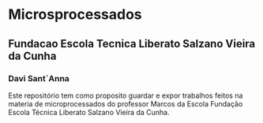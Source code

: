 # Microsprocessados
## Fundacao Escola Tecnica Liberato Salzano Vieira da Cunha 
### Davi Sant`Anna
Este repositório tem como proposito guardar e expor trabalhos feitos na materia de microprocessados do professor Marcos da Escola Fundação Escola Técnica Liberato Salzano Vieira da Cunha.
